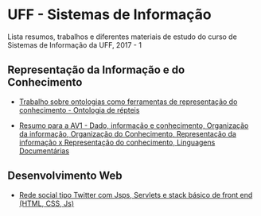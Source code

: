 # UFF - Sistemas de Informação
Lista resumos, trabalhos e diferentes materiais de estudo do curso de Sistemas de Informação da UFF, 2017 - 1

## Representação da Informação e do Conhecimento
* [Trabalho sobre ontologias como ferramentas de representação do conhecimento - Ontologia de répteis](https://github.com/BaldissaraMatheus/ontologia-repteis)

* [Resumo para a AV1 - Dado, informação e conhecimento, Organização da informação, Organização do Conhecimento, Representação da informação x Representação do conhecimento, Linguagens Documentárias](https://github.com/BaldissaraMatheus/resumo-representacao-da-informacao)

## Desenvolvimento Web

* [Rede social tipo Twitter com Jsps, Servlets e stack básico de front end (HTML, CSS, Js)](https://github.com/BaldissaraMatheus/simple-social-media)